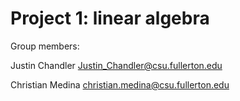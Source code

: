 # Project 1: linear algebra

Group members:

Justin Chandler Justin_Chandler@csu.fullerton.edu

Christian Medina christian.medina@csu.fullerton.edu
